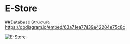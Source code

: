 # E-Store
##Database Structure
https://dbdiagram.io/embed/63a71ea77d39e42284e75c8c

![E-Store](https://user-images.githubusercontent.com/88606859/209450293-13f6a299-60f9-41c1-a676-4e5595ce0f12.png)
